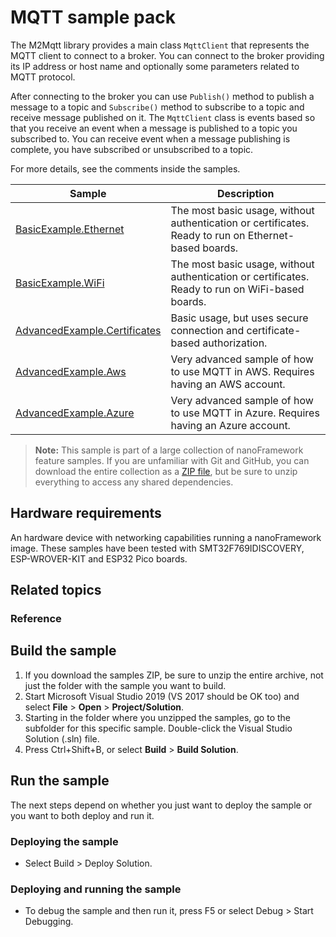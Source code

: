 # MQTT sample pack

The M2Mqtt library provides a main class `MqttClient` that represents the MQTT client to connect to a broker. You can connect to the broker providing its IP address or host name and optionally some parameters related to MQTT protocol.

After connecting to the broker you can use `Publish()` method to publish a message to a topic and `Subscribe()` method to subscribe to a topic and receive message published on it. The `MqttClient` class is events based so that you receive an event when a message is published to a topic you subscribed to. You can receive event when a message publishing is complete, you have subscribed or unsubscribed to a topic.

For more details, see the comments inside the samples.


| Sample | Description | 
|---|---|
|[BasicExample.Ethernet](./BasicExample.Ethernet)|The most basic usage, without authentication or certificates. Ready to run on Ethernet-based boards.|
|[BasicExample.WiFi](./BasicExample.WiFi)|The most basic usage, without authentication or certificates. Ready to run on WiFi-based boards.|
|[AdvancedExample.Certificates](./AdvancedExample.Certificates)|Basic usage, but uses secure connection and certificate-based authorization.|
|[AdvancedExample.Aws](./AdvancedExample.Aws)|Very advanced sample of how to use MQTT in AWS. Requires having an AWS account.|
|[AdvancedExample.Azure](./AdvancedExample.Azure)|Very advanced sample of how to use MQTT in Azure. Requires having an Azure account.|


> **Note:** This sample is part of a large collection of nanoFramework feature samples.
> If you are unfamiliar with Git and GitHub, you can download the entire collection as a
> [ZIP file](https://github.com/nanoframework/Samples/archive/master.zip), but be
> sure to unzip everything to access any shared dependencies.
<!-- For more info on working with the ZIP file, 
> the samples collection, and GitHub, see [Get the UWP samples from GitHub](https://aka.ms/ovu2uq). 
> For more samples, see the [Samples portal](https://aka.ms/winsamples) on the Windows Dev Center.  -->

## Hardware requirements

An hardware device with networking capabilities running a nanoFramework image.
These samples have been tested with SMT32F769IDISCOVERY, ESP-WROVER-KIT and ESP32 Pico boards.

## Related topics

### Reference

## Build the sample

1. If you download the samples ZIP, be sure to unzip the entire archive, not just the folder with the sample you want to build. 
2. Start Microsoft Visual Studio 2019 (VS 2017 should be OK too) and select **File** \> **Open** \> **Project/Solution**.
3. Starting in the folder where you unzipped the samples, go to the subfolder for this specific sample. Double-click the Visual Studio Solution (.sln) file.
4. Press Ctrl+Shift+B, or select **Build** \> **Build Solution**.

## Run the sample

The next steps depend on whether you just want to deploy the sample or you want to both deploy and run it.

### Deploying the sample

- Select Build > Deploy Solution.

### Deploying and running the sample

- To debug the sample and then run it, press F5 or select Debug >  Start Debugging.
